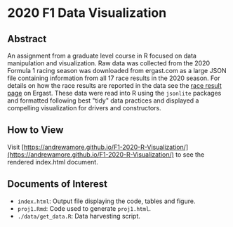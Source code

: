 # 2020 F1 Data Visualization


## Abstract

An assignment from a graduate level course in R focused on data manipulation and visualization. Raw data was collected from the 2020 Formula 1 racing season was downloaded from ergast.com as a large JSON file containing information from all 17 race results in the 2020 season. For details on how the race results are reported in the data see the [race result page](https://ergast.com/mrd/methods/results/) on Ergast. These data were read into R using the `jsonlite` packages and formatted following best "tidy" data practices and displayed a compelling visualization for drivers and constructors.

## How to View
Visit [https://andrewamore.github.io/F1-2020-R-Visualization/](https://andrewamore.github.io/F1-2020-R-Visualization/)
to see the rendered index.html document.

## Documents of Interest

- `index.html`: Output file displaying the code, tables and figure.
- `proj1.Rmd`: Code used to generate `proj1.html`.
- `./data/get_data.R`: Data harvesting script.
